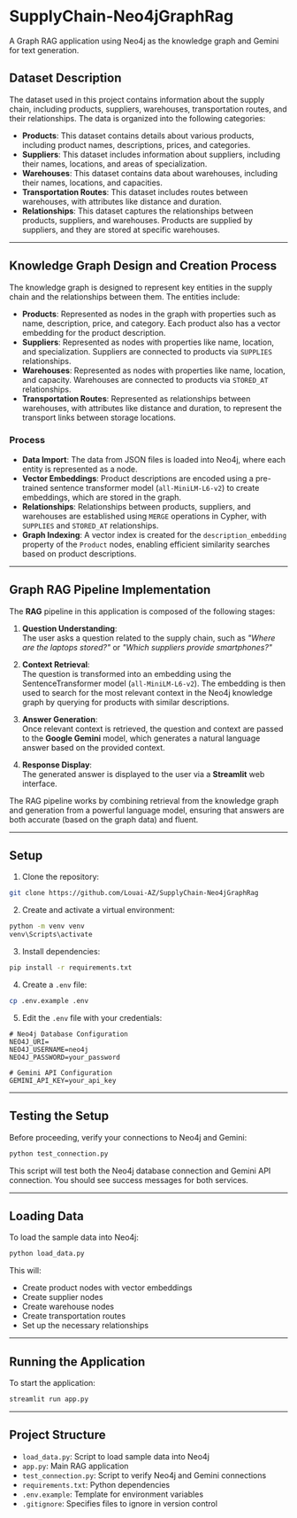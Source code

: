 # SupplyChain-Neo4jGraphRag
A Graph RAG application using Neo4j as the knowledge graph and Gemini for text generation.


## Dataset Description

The dataset used in this project contains information about the supply chain, including products, suppliers, warehouses, transportation routes, and their relationships. The data is organized into the following categories:

- **Products**: This dataset contains details about various products, including product names, descriptions, prices, and categories.
- **Suppliers**: This dataset includes information about suppliers, including their names, locations, and areas of specialization.
- **Warehouses**: This dataset contains data about warehouses, including their names, locations, and capacities.
- **Transportation Routes**: This dataset includes routes between warehouses, with attributes like distance and duration.
- **Relationships**: This dataset captures the relationships between products, suppliers, and warehouses. Products are supplied by suppliers, and they are stored at specific warehouses.

---

## Knowledge Graph Design and Creation Process

The knowledge graph is designed to represent key entities in the supply chain and the relationships between them. The entities include:

- **Products**: Represented as nodes in the graph with properties such as name, description, price, and category. Each product also has a vector embedding for the product description.
- **Suppliers**: Represented as nodes with properties like name, location, and specialization. Suppliers are connected to products via `SUPPLIES` relationships.
- **Warehouses**: Represented as nodes with properties like name, location, and capacity. Warehouses are connected to products via `STORED_AT` relationships.
- **Transportation Routes**: Represented as relationships between warehouses, with attributes like distance and duration, to represent the transport links between storage locations.

### Process

- **Data Import**: The data from JSON files is loaded into Neo4j, where each entity is represented as a node.
- **Vector Embeddings**: Product descriptions are encoded using a pre-trained sentence transformer model (`all-MiniLM-L6-v2`) to create embeddings, which are stored in the graph.
- **Relationships**: Relationships between products, suppliers, and warehouses are established using `MERGE` operations in Cypher, with `SUPPLIES` and `STORED_AT` relationships.
- **Graph Indexing**: A vector index is created for the `description_embedding` property of the `Product` nodes, enabling efficient similarity searches based on product descriptions.

---

## Graph RAG Pipeline Implementation

The **RAG** pipeline in this application is composed of the following stages:

1. **Question Understanding**:  
   The user asks a question related to the supply chain, such as _"Where are the laptops stored?"_ or _"Which suppliers provide smartphones?"_

2. **Context Retrieval**:  
   The question is transformed into an embedding using the SentenceTransformer model (`all-MiniLM-L6-v2`). The embedding is then used to search for the most relevant context in the Neo4j knowledge graph by querying for products with similar descriptions.

3. **Answer Generation**:  
   Once relevant context is retrieved, the question and context are passed to the **Google Gemini** model, which generates a natural language answer based on the provided context.

4. **Response Display**:  
   The generated answer is displayed to the user via a **Streamlit** web interface.

The RAG pipeline works by combining retrieval from the knowledge graph and generation from a powerful language model, ensuring that answers are both accurate (based on the graph data) and fluent.


---


## Setup

1. Clone the repository:
```bash
git clone https://github.com/Louai-AZ/SupplyChain-Neo4jGraphRag
```

2. Create and activate a virtual environment:
```bash
python -m venv venv
venv\Scripts\activate
```

3. Install dependencies:
```bash
pip install -r requirements.txt
```

4. Create a `.env` file:
```bash
cp .env.example .env
```

5. Edit the `.env` file with your credentials:
```
# Neo4j Database Configuration
NEO4J_URI=
NEO4J_USERNAME=neo4j
NEO4J_PASSWORD=your_password

# Gemini API Configuration
GEMINI_API_KEY=your_api_key
```

---

## Testing the Setup

Before proceeding, verify your connections to Neo4j and Gemini:

```bash
python test_connection.py
```

This script will test both the Neo4j database connection and Gemini API connection. You should see success messages for both services.

---

## Loading Data

To load the sample data into Neo4j:

```bash
python load_data.py
```

This will:
- Create product nodes with vector embeddings
- Create supplier nodes
- Create warehouse nodes
- Create transportation routes
- Set up the necessary relationships

---

## Running the Application

To start the application:

```bash
streamlit run app.py
```

---

## Project Structure

- `load_data.py`: Script to load sample data into Neo4j
- `app.py`: Main RAG application
- `test_connection.py`: Script to verify Neo4j and Gemini connections
- `requirements.txt`: Python dependencies
- `.env.example`: Template for environment variables
- `.gitignore`: Specifies files to ignore in version control